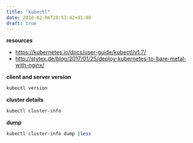 ```yaml
---
title: "kubectl"
date: 2018-02-06T20:51:42+01:00
draft: true
---
```


**resources**

* https://kubernetes.io/docs/user-guide/kubectl/v1.7/
* http://stytex.de/blog/2017/01/25/deploy-kubernetes-to-bare-metal-with-nginx/

**client and server version**
```bash
kubectl version
```

**cluster details**
```bash
kubectl cluster-info
```
**dump**
```bash
kubectl cluster-info dump |less
```

